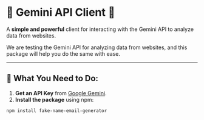 # 🌟 Gemini API Client 🌟

A **simple and powerful** client for interacting with the Gemini API to analyze data from websites.

We are testing the Gemini API for analyzing data from websites, and this package will help you do the same with ease.

---

## 📝 What You Need to Do:

1. **Get an API Key** from [Google Gemini](https://cloud.google.com/ai-platform/gemini).
2. **Install the package** using npm:

```bash
npm install fake-name-email-generator
